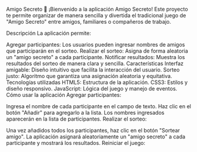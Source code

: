 Amigo Secreto 🎁
¡Bienvenido a la aplicación Amigo Secreto! Este proyecto te permite organizar de manera sencilla y divertida el tradicional juego de "Amigo Secreto" entre amigos, familiares o compañeros de trabajo.

Descripción
La aplicación permite:

Agregar participantes: Los usuarios pueden ingresar nombres de amigos que participarán en el sorteo.
Realizar el sorteo: Asigna de forma aleatoria un "amigo secreto" a cada participante.
Notificar resultados: Muestra los resultados del sorteo de manera clara y sencilla.
Características
Interfaz amigable: Diseño intuitivo que facilita la interacción del usuario.
Sorteo justo: Algoritmo que garantiza una asignación aleatoria y equitativa.
Tecnologías utilizadas
HTML5: Estructura de la aplicación.
CSS3: Estilos y diseño responsivo.
JavaScript: Lógica del juego y manejo de eventos.
Cómo usar la aplicación
Agregar participantes:

Ingresa el nombre de cada participante en el campo de texto.
Haz clic en el botón "Añadir" para agregarlo a la lista.
Los nombres ingresados aparecerán en la lista de participantes.
Realizar el sorteo:

Una vez añadidos todos los participantes, haz clic en el botón "Sortear amigo".
La aplicación asignará aleatoriamente un "amigo secreto" a cada participante y mostrará los resultados.
Reiniciar el juego:

